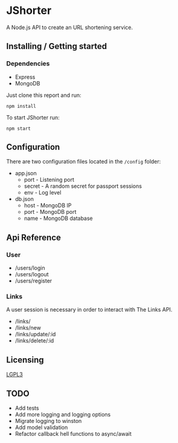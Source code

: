 # JShorter

A Node.js API to create an URL shortening service.


## Installing / Getting started

### Dependencies 
* Express
* MongoDB

Just clone this report and run:

```
npm install
```

To start JShorter run: 

```
npm start
```

## Configuration

There are two configuration files located in the `/config` folder:

- app.json
    - port - Listening port
    - secret - A random secret for passport sessions
    - env - Log level
- db.json
    - host - MongoDB IP
    - port - MongoDB port
    - name - MongoDB database

## Api Reference

### User

- /users/login
- /users/logout
- /users/register

### Links

A user session is necessary in order  to interact with The Links API.

- /links/
- /links/new
- /links/update/:id
- /links/delete/:id

## Licensing

  [LGPL3](LICENSE)

## TODO
* Add tests
* Add more logging and logging options
* Migrate logging to winston
* Add model validation
* Refactor callback hell functions to async/await
